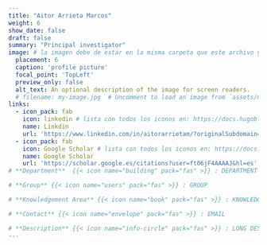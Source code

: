 ```yaml
---
title: "Aitor Arrieta Marcos"
weight: 6
show_date: false
draft: false
summary: "Principal investigator"
image: # la imagen debe de estar en la misma carpeta que este archivo y debe de llamarse avatar.*, o usar el atributo filename para especificar el nombre de la imagen
  placement: 6
  caption: 'profile picture'
  focal_point: 'TopLeft'
  preview_only: false
  alt_text: An optional description of the image for screen readers.
  # filename: my-image.jpg  # Uncomment to load an image from `assets/media/` instead.
links:
  - icon_pack: fab
    icon: linkedin # lista con todos los iconos en: https://docs.hugoblox.com/tutorial/resume/step-2/#skills
    name: Linkdin 
    url: 'https://www.linkedin.com/in/aitorarrietam/?originalSubdomain=es'
  - icon_pack: fab
    icon: Google Scholar # lista con todos los iconos en: https://docs.hugoblox.com/tutorial/resume/step-2/#skills
    name: Google Scholar 
    url: 'https://scholar.google.es/citations?user=ft06jF4AAAAJ&hl=es'
# **Department**  {{< icon name="building" pack="fas" >}} : DEPARTMENT 

# **Group** {{< icon name="users" pack="fas" >}} : GROUP

# **Knowledgement Area** {{< icon name="book" pack="fas" >}} : KNOWLEDGEMENT AREA

# **Contact** {{< icon name="envelope" pack="fas" >}} : EMAIL

# **Description** {{< icon name="info-circle" pack="fas" >}} : LONG DESCRIPTION
---
```



